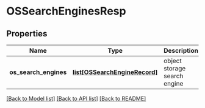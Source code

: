 # OSSearchEnginesResp

## Properties
Name | Type | Description | Notes
------------ | ------------- | ------------- | -------------
**os_search_engines** | [**list[OSSearchEngineRecord]**](OSSearchEngineRecord.md) | object storage search engine | 

[[Back to Model list]](../README.md#documentation-for-models) [[Back to API list]](../README.md#documentation-for-api-endpoints) [[Back to README]](../README.md)


